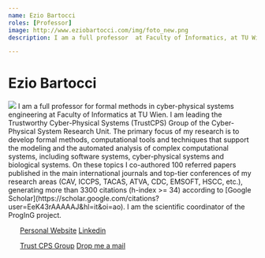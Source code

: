 ```yaml
---
name: Ezio Bartocci
roles: [Professor]
image: http://www.eziobartocci.com/img/foto_new.png
description: I am a full professor  at Faculty of Informatics, at TU Wien, leading the trustworthy cyber-physical systems (TrustCPS) group. I am the scientific coordinator of the ProgInG project. 

---
```


# Ezio Bartocci

<img class="main-image" src="http://www.eziobartocci.com/img/foto_new.png"/>
 I am a full professor for formal methods in cyber-physical systems engineering
at Faculty of Informatics at TU Wien.  I am leading the Trustworthy 
 Cyber-Physical Systems (TrustCPS) Group of the Cyber-Physical System Research Unit. 
 The primary focus of my research is to develop formal methods, computational tools and 
 techniques that support the modeling and the automated analysis of complex computational 
 systems, including software systems, cyber-physical systems and biological systems. 
 On these topics I co-authored 100 referred papers published in the main international 
 journals and top-tier conferences of my research areas (CAV, ICCPS, TACAS, ATVA, CDC, 
 EMSOFT, HSCC, etc.), generating more than 3300 citations (h-index >= 34) according to 
 [Google Scholar](https://scholar.google.com/citations?user=EeK43rAAAAAJ&hl=it&oi=ao). I am the scientific coordinator of the ProgInG project.
 
 
<div class="container">
    <div class="row">
        <div class="col-sm">
            <ul class="list-group">
              <a class="list-group-item list-group-item-action" href="http://www.eziobartocci.com/">Personal Website</a>
              <a class="list-group-item list-group-item-action" href="https://www.linkedin.com/in/ezio-bartocci-78665b34/">Linkedin</a>
            </ul>
        </div>
        <div class="col-sm">
            <ul class="list-group">
              <a class="list-group-item list-group-item-action" href="http://www.eziobartocci.com/team.php">Trust CPS Group</a>
              <a class="list-group-item list-group-item-action" href="javascript:redirectEmail('ezio', 'bartocci', 'tuwien.ac.at');">Drop me a mail</a>
            </ul>
        </div>
    </div>
</div>
